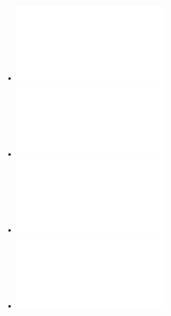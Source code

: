 * ![Offline Tutorial 1 - git](./git.pdf)
* ![Offline Tutorial 2 - basic Java](./conversion_from_cpp_to_java.pdf)
* ![Offline Tutorial 3 - DB](./simpleDBcommand.pdf)
* ![Offline Tutorial 4 - Spring](./spring.pdf.pdf)
